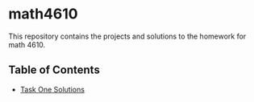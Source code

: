 # math4610
This repository contains the projects and solutions to the homework for math 4610.

## Table of Contents
* [Task One Solutions](task_sheets/task_sheet_1/Task1_Solutions.md)
